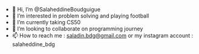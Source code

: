 - 👋 Hi, I’m @SalaheddineBoudguigue
- 👀 I’m interested in problem solving and playing football
- 🌱 I’m currently taking CS50
- 💞️ I’m looking to collaborate on programming journey
- 📫 How to reach me : saladin.bdg@gmail.com or my instagram account : salaheddine_bdg

<!---
SalaheddineBoudguigue/SalaheddineBoudguigue is a ✨ special ✨ repository because its `README.md` (this file) appears on your GitHub profile.
You can click the Preview link to take a look at your changes.
--->
